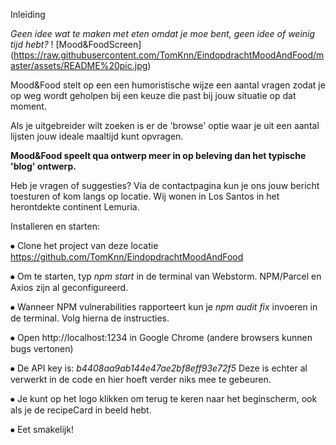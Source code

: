 Inleiding

_Geen idee wat te maken met eten omdat je moe bent, geen idee of weinig tijd hebt?_
! [Mood&FoodScreen] (https://raw.githubusercontent.com/TomKnn/EindopdrachtMoodAndFood/master/assets/README%20pic.jpg)

Mood&Food stelt op een een humoristische wijze een aantal vragen zodat je op weg wordt geholpen bij een keuze die past bij jouw situatie op dat moment.

Als je uitgebreider wilt zoeken is er de 'browse' optie waar je uit een aantal lijsten jouw ideale maaltijd kunt opvragen.

**Mood&Food speelt qua ontwerp meer in op beleving dan het typische 'blog' ontwerp.**

Heb je vragen of suggesties? Via de contactpagina kun je ons jouw bericht toesturen of kom langs op locatie. Wij wonen in Los Santos in het herontdekte continent Lemuria.

Installeren en starten:

⦁	Clone het project van deze locatie https://github.com/TomKnn/EindopdrachtMoodAndFood

⦁	Om te starten, typ _npm start_ in de terminal van Webstorm. NPM/Parcel en Axios zijn al geconfigureerd. 

⦁	Wanneer NPM vulnerabilities rapporteert kun je _npm audit fix_ invoeren in de terminal. Volg hierna de instructies.

⦁   Open http://localhost:1234 in Google Chrome (andere browsers kunnen bugs vertonen)

⦁	De API key is: _b4408aa9ab144e47ae2bf8eff93e72f5_ Deze is echter al verwerkt in de code en hier hoeft verder niks mee te gebeuren.

⦁   Je kunt op het logo klikken om terug te keren naar het beginscherm, ook als je de recipeCard in beeld hebt.

⦁  Eet smakelijk!
